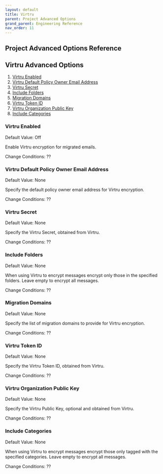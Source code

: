 ```yaml
---
layout: default
title: Virtru
parent: Project Advanced Options
grand_parent: Engineering Reference 
nav_order: 11
---
```


## Project Advanced Options Reference

## Virtru Advanced Options

1. [Virtru Enabled](#virtruenable)
2. [Virtru Default Policy Owner Email Address](#defaultowneremail)
3. [Virtru Secret](#virtsecret)
4. [Include Folders](#includefold)
5. [Migration Domains](#migratedom)
6. [Virtru Token ID](#tokenid)
7. [Virtru Organization Public Key](#publickey)
8. [Include Categories](#includecat)

### Virtru Enabled <a name="virtruenable"></a>
Default Value: Off

Enable Virtru encryption for migrated emails.

Change Conditions: ??

### Virtru Default Policy Owner Email Address <a name="defaultowneremail"></a>
Default Value: None

Specify the default policy owner email address for Virtru encryption.

Change Conditions: ??

### Virtru Secret <a name="virtsecret"></a>
Default Value: None

Specify the Virtru Secret, obtained from Virtru.

Change Conditions: ??

### Include Folders <a name="includefold"></a>
Default Value: None

When using Virtru to encrypt messages encrypt only those in the specified folders. Leave empty to encrypt all messages.

Change Conditions: ??

### Migration Domains <a name="migratedom"></a>
Default Value: None

Specify the list of migration domains to provide for Virtru encryption.

Change Conditions: ??

### Virtru Token ID <a name="tokenid"></a>
Default Value: None

Specify the Virtru Token ID, obtained from Virtru.

Change Conditions: ??

### Virtru Organization Public Key <a name="publickey"></a>
Default Value: None

Specify the Virtru Public Key, optional and obtained from Virtru.

Change Conditions: ??

### Include Categories <a name="includecat"></a>
Default Value: None

When using Virtru to encrypt messages encrypt those only tagged with the specified categories. Leave empty to encrypt all messages.

Change Conditions: ??
